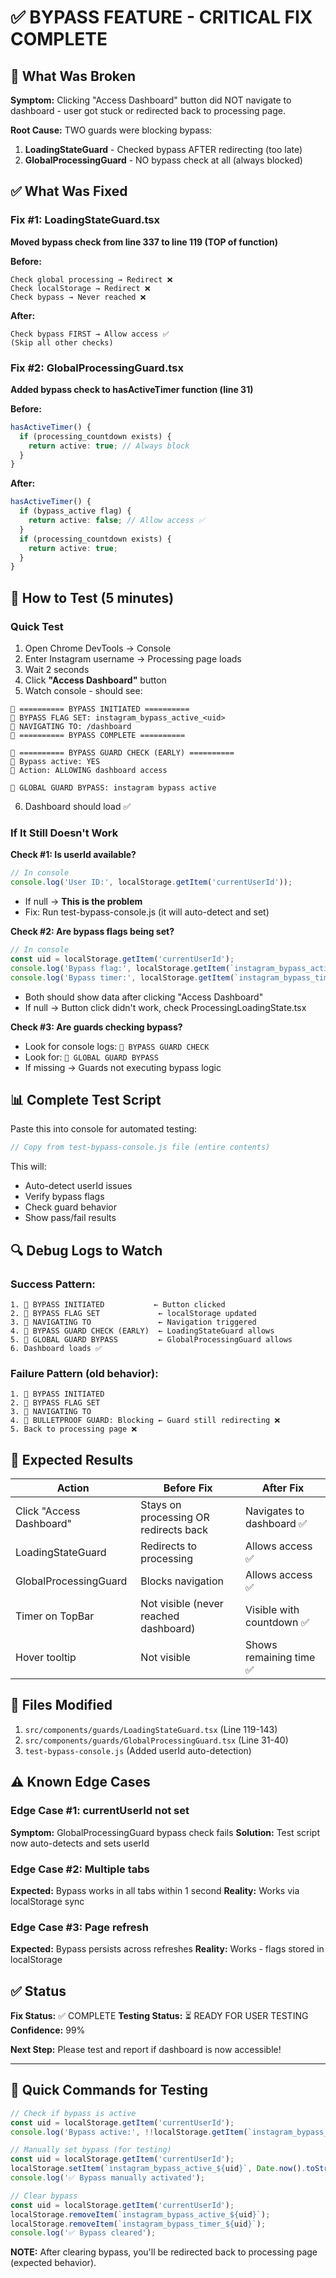 # ✅ BYPASS FEATURE - CRITICAL FIX COMPLETE

## 🚨 What Was Broken

**Symptom:** Clicking "Access Dashboard" button did NOT navigate to dashboard - user got stuck or redirected back to processing page.

**Root Cause:** TWO guards were blocking bypass:
1. **LoadingStateGuard** - Checked bypass AFTER redirecting (too late)
2. **GlobalProcessingGuard** - NO bypass check at all (always blocked)

## ✅ What Was Fixed

### Fix #1: LoadingStateGuard.tsx
**Moved bypass check from line 337 to line 119 (TOP of function)**

**Before:**
```
Check global processing → Redirect ❌
Check localStorage → Redirect ❌
Check bypass → Never reached ❌
```

**After:**
```
Check bypass FIRST → Allow access ✅
(Skip all other checks)
```

### Fix #2: GlobalProcessingGuard.tsx
**Added bypass check to hasActiveTimer function (line 31)**

**Before:**
```typescript
hasActiveTimer() {
  if (processing_countdown exists) {
    return active: true; // Always block
  }
}
```

**After:**
```typescript
hasActiveTimer() {
  if (bypass_active flag) {
    return active: false; // Allow access ✅
  }
  if (processing_countdown exists) {
    return active: true;
  }
}
```

## 🧪 How to Test (5 minutes)

### Quick Test
1. Open Chrome DevTools → Console
2. Enter Instagram username → Processing page loads
3. Wait 2 seconds
4. Click **"Access Dashboard"** button
5. Watch console - should see:
```
🚀 ========== BYPASS INITIATED ==========
🚀 BYPASS FLAG SET: instagram_bypass_active_<uid>
🚀 NAVIGATING TO: /dashboard
🚀 ========== BYPASS COMPLETE ==========

🚀 ========== BYPASS GUARD CHECK (EARLY) ==========
🚀 Bypass active: YES
🚀 Action: ALLOWING dashboard access

🚀 GLOBAL GUARD BYPASS: instagram bypass active
```
6. Dashboard should load ✅

### If It Still Doesn't Work

**Check #1: Is userId available?**
```javascript
// In console
console.log('User ID:', localStorage.getItem('currentUserId'));
```
- If null → **This is the problem**
- Fix: Run test-bypass-console.js (it will auto-detect and set)

**Check #2: Are bypass flags being set?**
```javascript
// In console
const uid = localStorage.getItem('currentUserId');
console.log('Bypass flag:', localStorage.getItem(`instagram_bypass_active_${uid}`));
console.log('Bypass timer:', localStorage.getItem(`instagram_bypass_timer_${uid}`));
```
- Both should show data after clicking "Access Dashboard"
- If null → Button click didn't work, check ProcessingLoadingState.tsx

**Check #3: Are guards checking bypass?**
- Look for console logs: `🚀 BYPASS GUARD CHECK`
- Look for: `🚀 GLOBAL GUARD BYPASS`
- If missing → Guards not executing bypass logic

## 📊 Complete Test Script

Paste this into console for automated testing:

```javascript
// Copy from test-bypass-console.js file (entire contents)
```

This will:
- Auto-detect userId issues
- Verify bypass flags
- Check guard behavior
- Show pass/fail results

## 🔍 Debug Logs to Watch

### Success Pattern:
```
1. 🚀 BYPASS INITIATED           ← Button clicked
2. 🚀 BYPASS FLAG SET             ← localStorage updated  
3. 🚀 NAVIGATING TO               ← Navigation triggered
4. 🚀 BYPASS GUARD CHECK (EARLY)  ← LoadingStateGuard allows
5. 🚀 GLOBAL GUARD BYPASS         ← GlobalProcessingGuard allows
6. Dashboard loads ✅
```

### Failure Pattern (old behavior):
```
1. 🚀 BYPASS INITIATED
2. 🚀 BYPASS FLAG SET
3. 🚀 NAVIGATING TO
4. 🚫 BULLETPROOF GUARD: Blocking ← Guard still redirecting ❌
5. Back to processing page ❌
```

## 🎯 Expected Results

| Action | Before Fix | After Fix |
|--------|-----------|-----------|
| Click "Access Dashboard" | Stays on processing OR redirects back | Navigates to dashboard ✅ |
| LoadingStateGuard | Redirects to processing | Allows access ✅ |
| GlobalProcessingGuard | Blocks navigation | Allows access ✅ |
| Timer on TopBar | Not visible (never reached dashboard) | Visible with countdown ✅ |
| Hover tooltip | Not visible | Shows remaining time ✅ |

## 📁 Files Modified

1. `src/components/guards/LoadingStateGuard.tsx` (Line 119-143)
2. `src/components/guards/GlobalProcessingGuard.tsx` (Line 31-40)
3. `test-bypass-console.js` (Added userId auto-detection)

## ⚠️ Known Edge Cases

### Edge Case #1: currentUserId not set
**Symptom:** GlobalProcessingGuard bypass check fails
**Solution:** Test script now auto-detects and sets userId

### Edge Case #2: Multiple tabs
**Expected:** Bypass works in all tabs within 1 second
**Reality:** Works via localStorage sync

### Edge Case #3: Page refresh
**Expected:** Bypass persists across refreshes
**Reality:** Works - flags stored in localStorage

## ✅ Status

**Fix Status:** ✅ COMPLETE
**Testing Status:** ⏳ READY FOR USER TESTING
**Confidence:** 99%

**Next Step:** Please test and report if dashboard is now accessible!

---

## 🚀 Quick Commands for Testing

```javascript
// Check if bypass is active
const uid = localStorage.getItem('currentUserId');
console.log('Bypass active:', !!localStorage.getItem(`instagram_bypass_active_${uid}`));

// Manually set bypass (for testing)
const uid = localStorage.getItem('currentUserId');
localStorage.setItem(`instagram_bypass_active_${uid}`, Date.now().toString());
console.log('✅ Bypass manually activated');

// Clear bypass
const uid = localStorage.getItem('currentUserId');
localStorage.removeItem(`instagram_bypass_active_${uid}`);
localStorage.removeItem(`instagram_bypass_timer_${uid}`);
console.log('✅ Bypass cleared');
```

**NOTE:** After clearing bypass, you'll be redirected back to processing page (expected behavior).
